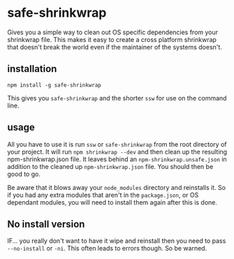 # safe-shrinkwrap

Gives you a simple way to clean out OS specific dependencies from your shrinkwrap file. This makes it easy to create a cross platform shrinkwrap that doesn't break the world even if the maintainer of the systems doesn't.

## installation

`npm install -g safe-shrinkwrap`

This gives you `safe-shrinkwrap` and the shorter `ssw` for use on the command line.

## usage

All you have to use it is run `ssw` or `safe-shrinkwrap` from the root directory of your project. It will run `npm shrinkwrap --dev` and then clean up the resulting npm-shrinkwrap.json file. It leaves behind an `npm-shrinkwrap.unsafe.json` in addition to the cleaned up `npm-shrinkwrap.json` file. You should then be good to go.

Be aware that it blows away your `node_modules` directory and reinstalls it. So if you had any extra modules that aren't in the `package.json`, or OS dependant modules, you will need to install them again  after this is done.

## No install version
IF... you really don't want to have it wipe and reinstall then you need to pass `--no-install` or `-ni`. This often leads to errors though. So be warned.

